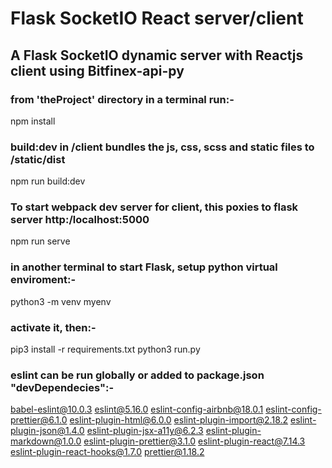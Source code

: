 # Flask SocketIO React server/client

## A Flask SocketIO dynamic server with Reactjs client using Bitfinex-api-py

### from 'theProject' directory in a terminal run:-

npm install

### build:dev in /client bundles the js, css, scss and static files to /static/dist

npm run build:dev

### To start webpack dev server for client, this poxies to flask server http:/localhost:5000

npm run serve

### in another terminal to start Flask, setup python virtual enviroment:-

python3 -m venv myenv

### activate it, then:-

pip3 install -r requirements.txt
python3 run.py

### eslint can be run globally or added to package.json "devDependecies":-

babel-eslint@10.0.3
eslint@5.16.0
eslint-config-airbnb@18.0.1
eslint-config-prettier@6.1.0
eslint-plugin-html@6.0.0
eslint-plugin-import@2.18.2
eslint-plugin-json@1.4.0
eslint-plugin-jsx-a11y@6.2.3
eslint-plugin-markdown@1.0.0
eslint-plugin-prettier@3.1.0
eslint-plugin-react@7.14.3
eslint-plugin-react-hooks@1.7.0
prettier@1.18.2
